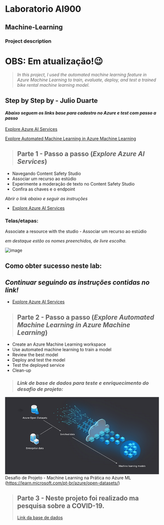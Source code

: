 # Laboratorio AI900 
## Machine-Learning

### Project description

# OBS: Em atualização!😉

> *In this project, I used the automated machine learning feature in Azure Machine Learning to train, evaluate,
> deploy, and test a trained bike rental machine learning model.*
## Step by Step by - Julio Duarte

#### *Abaixo seguem os links base para cadastro no Azure e test com passo a passo*
[Explore Azure AI Services](https://microsoftlearning.github.io/mslearn-ai-fundamentals/Instructions/Labs/02-content-safety.html)

[Explore Automated Machine Learning in Azure Machine Learning](https://microsoftlearning.github.io/mslearn-ai-fundamentals/Instructions/Labs/01-machine-learning.html)

> ## Parte 1 - Passo a passo (***Explore Azure AI Services***)
- Navegando Content Safety Studio
- Associar um recurso ao estúdio
- Experimente a moderação de texto no Content Safety Studio
- Confira as chaves e o endpoint

*Abrir o link abaixo e seguir as instruções*
- [Explore Azure AI Services](https://microsoftlearning.github.io/mslearn-ai-fundamentals/Instructions/Labs/02-content-safety.html)

### Telas/etapas:
Associate a resource with the studio - Associar um recurso ao estúdio

*em destaque estão os nomes preenchidos, de livre escolha.*

![image](https://github.com/sezarprog/-LaboratorioAI900-Machine-Learning/assets/153564526/e120e2f5-a6de-4409-99d4-eb4b8f884559)

## Como obter sucesso neste lab:
## *Continuar seguindo as instruções contidas no link!*
- [Explore Azure AI Services](https://microsoftlearning.github.io/mslearn-ai-fundamentals/Instructions/Labs/02-content-safety.html)

> ## Parte 2 - Passo a passo (***Explore Automated Machine Learning in Azure Machine Learning***)
- Create an Azure Machine Learning workspace
- Use automated machine learning to train a model
- Review the best model
- Deploy and test the model
- Test the deployed service
- Clean-up

> ### *Link de base de dados para teste e enriquecimento do desafio de projeto:*
![image](https://github.com/sezarprog/-LaboratorioAI900-Machine-Learning/blob/main/telas/Captura%20de%20tela%202024-03-06%20224638.png?raw=true) 
Desafio de Projeto - Machine Learning na Prática no Azure ML
(https://learn.microsoft.com/pt-br/azure/open-datasets/)

> ## Parte 3 - Neste projeto foi realizado ma pesquisa sobre a COVID-19.
> [Link da base de dados](https://pandemicdatalake.blob.core.windows.net/public/curated/covid-19/bing_covid-19_data/latest/bing_covid-19_data.csv)
> 
